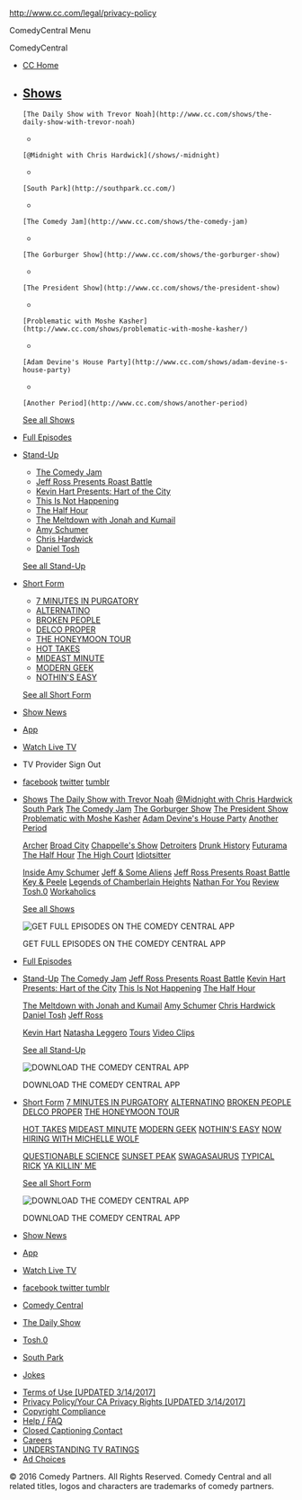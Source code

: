 http://www.cc.com/legal/privacy-policy

<span class="icon"></span> <span class="screen-reader-text">ComedyCentral Menu</span>

<span class="icon" data-graphics="A"></span> <span class="screen-reader-text">ComedyCentral</span>

-   [CC Home](http://www.cc.com/)
-   <a href="http://www.cc.com/shows" class="has_arrow notriforce">Shows</a>
    -   

        [The Daily Show with Trevor Noah](http://www.cc.com/shows/the-daily-show-with-trevor-noah)
    -   

        [@Midnight with Chris Hardwick](/shows/-midnight)
    -   

        [South Park](http://southpark.cc.com/)
    -   

        [The Comedy Jam](http://www.cc.com/shows/the-comedy-jam)
    -   

        [The Gorburger Show](http://www.cc.com/shows/the-gorburger-show)
    -   

        [The President Show](http://www.cc.com/shows/the-president-show)
    -   

        [Problematic with Moshe Kasher](http://www.cc.com/shows/problematic-with-moshe-kasher/)
    -   

        [Adam Devine's House Party](http://www.cc.com/shows/adam-devine-s-house-party)
    -   

        [Another Period](http://www.cc.com/shows/another-period)

    <a href="http://www.cc.com/shows" class="see_all">See all Shows</a>

-   [Full Episodes](http://www.cc.com/full-episodes)
-   <a href="http://www.cc.com/stand-up" class="has_arrow notriforce">Stand-Up</a>
    -   [The Comedy Jam](http://www.cc.com/shows/the-comedy-jam)
    -   [Jeff Ross Presents Roast Battle](/shows/roast-battle)
    -   [Kevin Hart Presents: Hart of the City](http://www.cc.com/shows/hart-of-the-city)
    -   [This Is Not Happening](http://www.cc.com/shows/this-is-not-happening)
    -   [The Half Hour](http://www.cc.com/shows/the-half-hour)
    -   [The Meltdown with Jonah and Kumail](/shows/the-meltdown-with-jonah-and-kumail)
    -   [Amy Schumer](http://www.cc.com/comedians/amy-schumer)
    -   [Chris Hardwick](/comedians/chris-hardwick)
    -   [Daniel Tosh](/comedians/daniel-tosh)

    <a href="http://www.cc.com/stand-up" class="see_all">See all Stand-Up</a>

-   <a href="/short-form" class="has_arrow notriforce">Short Form</a>
    -   [7 MINUTES IN PURGATORY](/shows/7-minutes-in-purgatory)
    -   [ALTERNATINO](/shows/alternatino)
    -   [BROKEN PEOPLE](/shows/broken-people)
    -   [DELCO PROPER](/shows/delco-proper)
    -   [THE HONEYMOON TOUR](/shows/the-honeymoon-tour)
    -   [HOT TAKES](/shows/hot-takes)
    -   [MIDEAST MINUTE](/shows/mideast-minute)
    -   [MODERN GEEK](/shows/modern-geek)
    -   [NOTHIN'S EASY](/shows/nothin-s-easy)

    <a href="/short-form" class="see_all">See all Short Form</a>

-   [Show News](/news/show-news/)
-   [App](http://www.cc.com/app)
-   [Watch Live TV](/live-tv)
-   TV Provider Sign Out
-   <a href="https://www.facebook.com/ComedyCentral" class="notriforce"><span class="icon" data-graphics="N"></span> <span class="screen-reader-text">facebook</span></a> <a href="https://twitter.com/ComedyCentral" class="notriforce"><span class="icon" data-graphics="O"></span> <span class="screen-reader-text">twitter</span></a> <a href="http://comedycentral.tumblr.com/" class="notriforce"><span class="icon" data-graphics="Q"></span> <span class="screen-reader-text">tumblr</span></a>

<a href="/" class="logo"><span class="icon" data-graphics="@"></span></a>

-   <a href="http://www.cc.com/shows" class="has_arrow">Shows</a>
    <a href="" class="close"></a>
    [The Daily Show with Trevor Noah](http://www.cc.com/shows/the-daily-show-with-trevor-noah) [@Midnight with Chris Hardwick](/shows/-midnight) [South Park](http://southpark.cc.com/) [The Comedy Jam](http://www.cc.com/shows/the-comedy-jam) [The Gorburger Show](http://www.cc.com/shows/the-gorburger-show) [The President Show](http://www.cc.com/shows/the-president-show) [Problematic with Moshe Kasher](http://www.cc.com/shows/problematic-with-moshe-kasher/) [Adam Devine's House Party](http://www.cc.com/shows/adam-devine-s-house-party) [Another Period](http://www.cc.com/shows/another-period)

    [Archer](/shows/archer) [Broad City](http://www.cc.com/shows/broad-city) [Chappelle's Show](http://www.cc.com/shows/chappelle-s-show) [Detroiters](http://www.cc.com/shows/detroiters) [Drunk History](http://www.cc.com/shows/drunk-history) [Futurama](/shows/futurama) [The Half Hour](http://www.cc.com/shows/the-half-hour) [The High Court](http://www.cc.com/shows/the-high-court) [Idiotsitter](http://www.cc.com/shows/idiotsitter)

    [Inside Amy Schumer](http://www.cc.com/shows/inside-amy-schumer) [Jeff & Some Aliens](http://www.cc.com/shows/jeff-and-some-aliens) [Jeff Ross Presents Roast Battle](/shows/roast-battle) [Key & Peele](http://www.cc.com/shows/key-and-peele) [Legends of Chamberlain Heights](http://www.cc.com/shows/legends-of-chamberlain-heights) [Nathan For You](http://www.cc.com/shows/nathan-for-you) [Review](http://www.cc.com/shows/review) [Tosh.0](/shows/tosh) [Workaholics](http://www.cc.com/shows/workaholics)

    <a href="http://www.cc.com/shows" class="see_all">See all Shows</a>

    <a href="http://www.cc.com/app" class="sideb"></a>
    <img src="https://comedycentral.mtvnimages.com/images/cchp/CC_App_NavPromo_Refresh_NoBar_2016_060316_WLegends.jpg?width=1920&amp;height=1080&amp;crop=true&amp;quality=0.91" alt="GET FULL EPISODES ON THE COMEDY CENTRAL APP" class="image" />

    <span>GET FULL EPISODES ON THE COMEDY CENTRAL APP</span>

-   [Full Episodes](http://www.cc.com/full-episodes)
-   <a href="http://www.cc.com/stand-up" class="has_arrow">Stand-Up</a>
    <a href="" class="close"></a>
    [The Comedy Jam](http://www.cc.com/shows/the-comedy-jam) [Jeff Ross Presents Roast Battle](/shows/roast-battle) [Kevin Hart Presents: Hart of the City](http://www.cc.com/shows/hart-of-the-city) [This Is Not Happening](http://www.cc.com/shows/this-is-not-happening) [The Half Hour](http://www.cc.com/shows/the-half-hour)

    [The Meltdown with Jonah and Kumail](/shows/the-meltdown-with-jonah-and-kumail) [Amy Schumer](http://www.cc.com/comedians/amy-schumer) [Chris Hardwick](/comedians/chris-hardwick) [Daniel Tosh](/comedians/daniel-tosh) [Jeff Ross](/comedians/jeff-ross)

    [Kevin Hart](/comedians/kevin-hart) [Natasha Leggero](http://www.cc.com/comedians/natasha-leggero) [Tours](http://www.cc.com/stand-up/tours) [Video Clips](http://www.cc.com/stand-up/video-clips)

    <a href="http://www.cc.com/stand-up" class="see_all">See all Stand-Up</a>

    <a href="http://www.cc.com/app" class="sideb"></a>
    <img src="https://comedycentral.mtvnimages.com/images/cchp/CC_App_NavPromo_Refresh_NoBar_2016_060316.jpg?width=1920&amp;height=1080&amp;crop=true&amp;quality=0.91" alt="DOWNLOAD THE COMEDY CENTRAL APP" class="image" />

    <span>DOWNLOAD THE COMEDY CENTRAL APP</span>

-   <a href="/short-form" class="has_arrow">Short Form</a>
    <a href="" class="close"></a>
    [7 MINUTES IN PURGATORY](/shows/7-minutes-in-purgatory) [ALTERNATINO](/shows/alternatino) [BROKEN PEOPLE](/shows/broken-people) [DELCO PROPER](/shows/delco-proper) [THE HONEYMOON TOUR](/shows/the-honeymoon-tour)

    [HOT TAKES](/shows/hot-takes) [MIDEAST MINUTE](/shows/mideast-minute) [MODERN GEEK](/shows/modern-geek) [NOTHIN'S EASY](/shows/nothin-s-easy) [NOW HIRING WITH MICHELLE WOLF](/shows/now-hiring-with-michelle-wolf)

    [QUESTIONABLE SCIENCE](/shows/questionable-science) [SUNSET PEAK](/shows/sunset-peak) [SWAGASAURUS](/shows/swagasaurus) [TYPICAL RICK](/shows/typical-rick) [YA KILLIN' ME](/shows/ya-killin-me)

    <a href="/short-form" class="see_all">See all Short Form</a>

    <a href="http://www.cc.com/app" class="sideb"></a>
    <img src="https://comedycentral.mtvnimages.com/images/cchp/16x9_images/CC_App_NavPromo_Refresh_NoBar_2016_060316_WLegends.jpg?width=1920&amp;height=1080&amp;crop=true&amp;quality=0.91" alt="DOWNLOAD THE COMEDY CENTRAL APP" class="image" />

    <span>DOWNLOAD THE COMEDY CENTRAL APP</span>

-   [Show News](/news/show-news/)
-   [App](http://www.cc.com/app)
-   [Watch Live TV](/live-tv)
-   <a href="https://www.facebook.com/ComedyCentral" class="notriforce"><span class="icon" data-graphics="N"></span> <span class="screen-reader-text">facebook </span></a> <a href="https://twitter.com/ComedyCentral" class="notriforce"><span class="icon" data-graphics="O"></span> <span class="screen-reader-text">twitter </span></a> <a href="http://comedycentral.tumblr.com/" class="notriforce"><span class="icon" data-graphics="Q"></span> <span class="screen-reader-text">tumblr </span></a>

-   [Comedy Central](http://www.cc.com)
-   [The Daily Show](http://www.cc.com/shows/the-daily-show-with-trevor-noah)
-   [Tosh.0](/shows/tosh)
-   [South Park](http://southpark.cc.com/)
-   [Jokes](http://jokes.cc.com)

<!-- -->

-   [Terms of Use \[UPDATED 3/14/2017\]](http://www.cc.com/legal/terms-of-use)
-   [Privacy Policy/Your CA Privacy Rights \[UPDATED 3/14/2017\]](http://www.cc.com/legal/privacy-policy)
-   [Copyright Compliance](http://www.cc.com/legal/copyright-compliance)
-   [Help / FAQ](http://www.cc.com/faq)
-   [Closed Captioning Contact](http://media.viacom.com/accessibility/)
-   [Careers](http://www.mtvncareers.com/)
-   [UNDERSTANDING TV RATINGS](http://www.tvguidelines.org/ratings.htm)
-   [Ad Choices](http://srp.mtvn.com/sitefaq.html)

© 2016 Comedy Partners. All Rights Reserved. Comedy Central and all related titles, logos and characters are trademarks of comedy partners.



